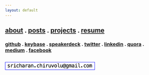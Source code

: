 ```yaml
---
layout: default
---
```



<section>
	<h1 class="center">
		<a href="/about">about</a> . 
		<a href="/pages/archives">posts</a> .
		<a href="/pages/projects">projects</a> .
		<a href="/pages/resume">resume</a>
		<br/>
	</h1>
	<h3 class="center">
		<a href="https://github.com/raincrash" target="_blank">github</a> .
		<a href="https://keybase.io/raincrash" target="_blank">keybase</a> .
		<a href="https://speakerdeck.com/raincrash" target="_blank">speakerdeck</a> .
		<a href="https://twitter.com/rain_crash" target="_blank">twitter</a> . 
		<a href="https://linkedin.com/in/sricharanchiruvolu" target="_blank">linkedin</a> .
		<a href="https://www.quora.com/profile/Sricharan" target="_blank">quora</a> .
		<a href="https://www.medium.com/@sricharan" target="_blank">medium</a> .
		<a href="https://fb.com/sricharanized" target="_blank">facebook</a>
		<br/>
	</h3>
	<h2 class="center">
		<img style="border: 1px solid blue;" src="/assets/email.png" height="24">
	</h2>
</section>
<div class="center">



<!-- <script type="text/javascript" src="https://www.brainyquote.com/link/quotebr.js"></script>
<small><i><a href="https://www.brainyquote.com/quotes_of_the_day.html" target="_blank" rel="nofollow">more Quotes</a></i></small> -->
<!-- <img src="https://source.unsplash.com/800x600/?tech,computer"><br/>
<small>&copy; Upsplash.com</small> -->



</div>